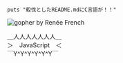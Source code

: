 ```
puts "殺伐としたREADME.mdにC言語が！！"
```

![gopher](https://user-images.githubusercontent.com/13159978/197325819-bd792a0c-9868-4085-956c-8b1dd8a7841b.png)
by Renée French

＿人人人人人人人＿   
＞　JavaScript　＜   
￣Y^Y^Y^Y^Y^Y￣ 
